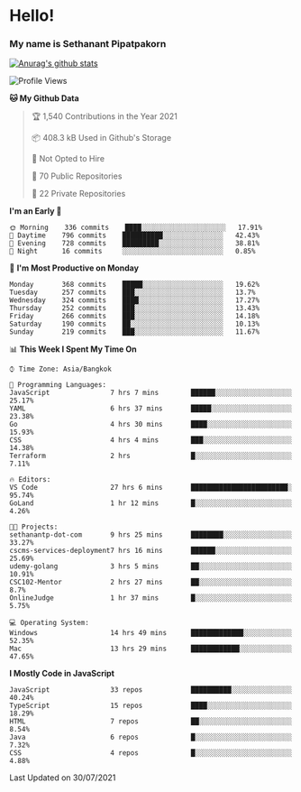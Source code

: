 # Hello!
### My name is Sethanant Pipatpakorn

[![Anurag's github stats](https://github-readme-stats.vercel.app/api?username=thetkpark&count_private=true&show_icons=true&theme=tokyonight)](https://github.com/anuraghazra/github-readme-stats)

<!--START_SECTION:waka-->
![Profile Views](http://img.shields.io/badge/Profile%20Views-5-blue)

**🐱 My Github Data** 

> 🏆 1,540 Contributions in the Year 2021
 > 
> 📦 408.3 kB Used in Github's Storage 
 > 
> 🚫 Not Opted to Hire
 > 
> 📜 70 Public Repositories 
 > 
> 🔑 22 Private Repositories  
 > 
**I'm an Early 🐤** 

```text
🌞 Morning    336 commits    ████░░░░░░░░░░░░░░░░░░░░░   17.91% 
🌆 Daytime    796 commits    ██████████░░░░░░░░░░░░░░░   42.43% 
🌃 Evening    728 commits    █████████░░░░░░░░░░░░░░░░   38.81% 
🌙 Night      16 commits     ░░░░░░░░░░░░░░░░░░░░░░░░░   0.85%

```
📅 **I'm Most Productive on Monday** 

```text
Monday       368 commits    █████░░░░░░░░░░░░░░░░░░░░   19.62% 
Tuesday      257 commits    ███░░░░░░░░░░░░░░░░░░░░░░   13.7% 
Wednesday    324 commits    ████░░░░░░░░░░░░░░░░░░░░░   17.27% 
Thursday     252 commits    ███░░░░░░░░░░░░░░░░░░░░░░   13.43% 
Friday       266 commits    ███░░░░░░░░░░░░░░░░░░░░░░   14.18% 
Saturday     190 commits    ██░░░░░░░░░░░░░░░░░░░░░░░   10.13% 
Sunday       219 commits    ███░░░░░░░░░░░░░░░░░░░░░░   11.67%

```


📊 **This Week I Spent My Time On** 

```text
⌚︎ Time Zone: Asia/Bangkok

💬 Programming Languages: 
JavaScript               7 hrs 7 mins        ██████░░░░░░░░░░░░░░░░░░░   25.17% 
YAML                     6 hrs 37 mins       █████░░░░░░░░░░░░░░░░░░░░   23.38% 
Go                       4 hrs 30 mins       ████░░░░░░░░░░░░░░░░░░░░░   15.93% 
CSS                      4 hrs 4 mins        ███░░░░░░░░░░░░░░░░░░░░░░   14.38% 
Terraform                2 hrs               █░░░░░░░░░░░░░░░░░░░░░░░░   7.11%

🔥 Editors: 
VS Code                  27 hrs 6 mins       ████████████████████████░   95.74% 
GoLand                   1 hr 12 mins        █░░░░░░░░░░░░░░░░░░░░░░░░   4.26%

🐱‍💻 Projects: 
sethanantp-dot-com       9 hrs 25 mins       ████████░░░░░░░░░░░░░░░░░   33.27% 
cscms-services-deployment7 hrs 16 mins       ██████░░░░░░░░░░░░░░░░░░░   25.69% 
udemy-golang             3 hrs 5 mins        ██░░░░░░░░░░░░░░░░░░░░░░░   10.91% 
CSC102-Mentor            2 hrs 27 mins       ██░░░░░░░░░░░░░░░░░░░░░░░   8.7% 
OnlineJudge              1 hr 37 mins        █░░░░░░░░░░░░░░░░░░░░░░░░   5.75%

💻 Operating System: 
Windows                  14 hrs 49 mins      █████████████░░░░░░░░░░░░   52.35% 
Mac                      13 hrs 29 mins      ████████████░░░░░░░░░░░░░   47.65%

```

**I Mostly Code in JavaScript** 

```text
JavaScript               33 repos            ██████████░░░░░░░░░░░░░░░   40.24% 
TypeScript               15 repos            ████░░░░░░░░░░░░░░░░░░░░░   18.29% 
HTML                     7 repos             ██░░░░░░░░░░░░░░░░░░░░░░░   8.54% 
Java                     6 repos             █░░░░░░░░░░░░░░░░░░░░░░░░   7.32% 
CSS                      4 repos             █░░░░░░░░░░░░░░░░░░░░░░░░   4.88%

```



 Last Updated on 30/07/2021
<!--END_SECTION:waka-->

